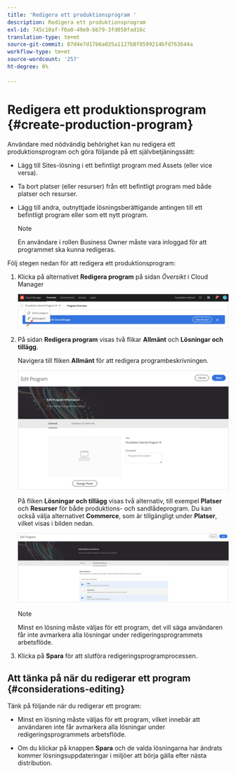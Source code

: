 ```yaml
---
title: 'Redigera ett produktionsprogram '
description: Redigera ett produktionsprogram
exl-id: 745c10af-f0a0-49e9-bb79-3fd058fad16c
translation-type: tm+mt
source-git-commit: 87d4e7d17b6a035a1127b8f8599214bfd763644a
workflow-type: tm+mt
source-wordcount: '257'
ht-degree: 0%

---
```


# Redigera ett produktionsprogram {#create-production-program}

Användare med nödvändig behörighet kan nu redigera ett produktionsprogram och göra följande på ett självbetjäningssätt:

* Lägg till Sites-lösning i ett befintligt program med Assets (eller vice versa).
* Ta bort platser (eller resurser) från ett befintligt program med både platser och resurser.
* Lägg till andra, outnyttjade lösningsberättigande antingen till ett befintligt program eller som ett nytt program.

   >[!NOTE]
   >En användare i rollen Business Owner måste vara inloggad för att programmet ska kunna redigeras.

Följ stegen nedan för att redigera ett produktionsprogram:

1. Klicka på alternativet **Redigera program** på sidan *Översikt* i Cloud Manager

   ![](assets/edit-program-overview.png)

1. På sidan **Redigera program** visas två flikar **Allmänt** och **Lösningar och tillägg**.

   Navigera till fliken **Allmänt** för att redigera programbeskrivningen.

   ![](assets/edit-program-general.png)

   På fliken **Lösningar och tillägg** visas två alternativ, till exempel **Platser** och **Resurser** för både produktions- och sandlådeprogram. Du kan också välja alternativet **Commerce**, som är tillgängligt under **Platser**, vilket visas i bilden nedan.

   ![](assets/edit-prg.png)

   >[!NOTE]
   >Minst en lösning måste väljas för ett program, det vill säga användaren får inte avmarkera alla lösningar under redigeringsprogrammets arbetsflöde.

1. Klicka på **Spara** för att slutföra redigeringsprogramprocessen.


## Att tänka på när du redigerar ett program {#considerations-editing}

Tänk på följande när du redigerar ett program:

* Minst en lösning måste väljas för ett program, vilket innebär att användaren inte får avmarkera alla lösningar under redigeringsprogrammets arbetsflöde.

* Om du klickar på knappen **Spara** och de valda lösningarna har ändrats kommer lösningsuppdateringar i miljöer att börja gälla efter nästa distribution.
